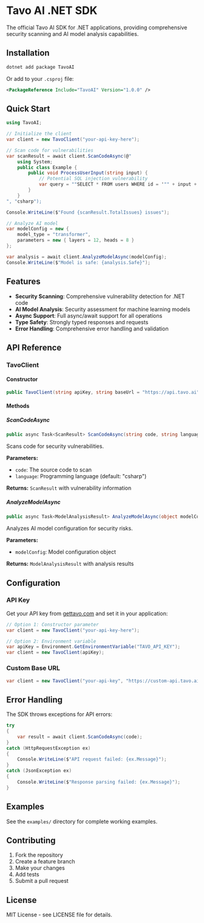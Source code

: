 # Tavo AI .NET SDK

The official Tavo AI SDK for .NET applications, providing comprehensive security scanning and AI model analysis capabilities.

## Installation

```bash
dotnet add package TavoAI
```

Or add to your `.csproj` file:

```xml
<PackageReference Include="TavoAI" Version="1.0.0" />
```

## Quick Start

```csharp
using TavoAI;

// Initialize the client
var client = new TavoClient("your-api-key-here");

// Scan code for vulnerabilities
var scanResult = await client.ScanCodeAsync(@"
    using System;
    public class Example {
        public void ProcessUserInput(string input) {
            // Potential SQL injection vulnerability
            var query = ""SELECT * FROM users WHERE id = '"" + input + ""'"";
        }
    }
", "csharp");

Console.WriteLine($"Found {scanResult.TotalIssues} issues");

// Analyze AI model
var modelConfig = new {
    model_type = "transformer",
    parameters = new { layers = 12, heads = 8 }
};

var analysis = await client.AnalyzeModelAsync(modelConfig);
Console.WriteLine($"Model is safe: {analysis.Safe}");
```

## Features

- **Security Scanning**: Comprehensive vulnerability detection for .NET code
- **AI Model Analysis**: Security assessment for machine learning models
- **Async Support**: Full async/await support for all operations
- **Type Safety**: Strongly typed responses and requests
- **Error Handling**: Comprehensive error handling and validation

## API Reference

### TavoClient

#### Constructor

```csharp
public TavoClient(string apiKey, string baseUrl = "https://api.tavo.ai")
```

#### Methods

##### ScanCodeAsync

```csharp
public async Task<ScanResult> ScanCodeAsync(string code, string language = "csharp")
```

Scans code for security vulnerabilities.

**Parameters:**

- `code`: The source code to scan
- `language`: Programming language (default: "csharp")

**Returns:** `ScanResult` with vulnerability information

##### AnalyzeModelAsync

```csharp
public async Task<ModelAnalysisResult> AnalyzeModelAsync(object modelConfig)
```

Analyzes AI model configuration for security risks.

**Parameters:**

- `modelConfig`: Model configuration object

**Returns:** `ModelAnalysisResult` with analysis results

## Configuration

### API Key

Get your API key from [gettavo.com](https://gettavo.com) and set it in your application:

```csharp
// Option 1: Constructor parameter
var client = new TavoClient("your-api-key-here");

// Option 2: Environment variable
var apiKey = Environment.GetEnvironmentVariable("TAVO_API_KEY");
var client = new TavoClient(apiKey);
```

### Custom Base URL

```csharp
var client = new TavoClient("your-api-key", "https://custom-api.tavo.ai");
```

## Error Handling

The SDK throws exceptions for API errors:

```csharp
try
{
    var result = await client.ScanCodeAsync(code);
}
catch (HttpRequestException ex)
{
    Console.WriteLine($"API request failed: {ex.Message}");
}
catch (JsonException ex)
{
    Console.WriteLine($"Response parsing failed: {ex.Message}");
}
```

## Examples

See the `examples/` directory for complete working examples.

## Contributing

1. Fork the repository
2. Create a feature branch
3. Make your changes
4. Add tests
5. Submit a pull request

## License

MIT License - see LICENSE file for details.
